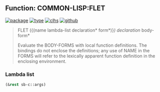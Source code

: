 ## Function: COMMON-LISP:FLET
[![package](https://img.shields.io/badge/Package-COMMON--LISP-5f9ea0.svg?style=social&colorA=999999)](../) [![type](https://img.shields.io/badge/Type-Function-5f9ea0.svg?style=social&colorA=999999)](../#function) [![clhs](https://img.shields.io/badge/CLHS-FLET-5f9ea0.svg?style=social&colorA=999999)](http://www.lispworks.com/documentation/HyperSpec/Body/s_flet_.htm) [![github](https://img.shields.io/badge/GitHub-View_the_source-5f9ea0.svg?style=social&colorA=999999&logo=github)](https://github.com/sbcl/sbcl/blob/master/src/compiler/info-functions.lisp/) 

> FLET ({(name lambda-list declaration* form*)}*) declaration* body-form*
> 
> Evaluate the BODY-FORMS with local function definitions. The bindings do
> not enclose the definitions; any use of NAME in the FORMS will refer to the
> lexically apparent function definition in the enclosing environment.

### Lambda list
```cl
(&rest sb-c::args)
```
